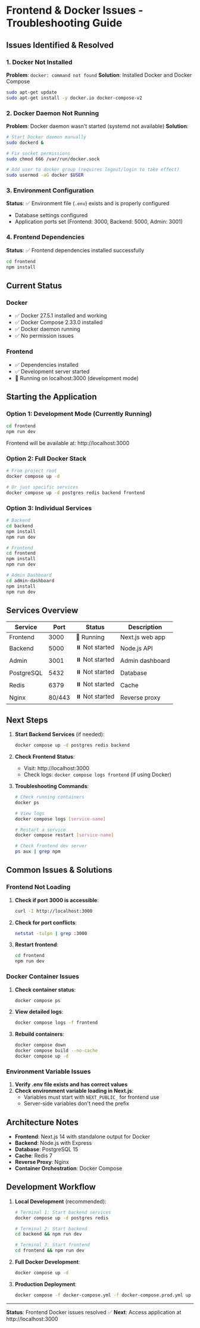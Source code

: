 # Frontend & Docker Issues - Troubleshooting Guide

## Issues Identified & Resolved

### 1. Docker Not Installed
**Problem**: `docker: command not found`
**Solution**: Installed Docker and Docker Compose
```bash
sudo apt-get update
sudo apt-get install -y docker.io docker-compose-v2
```

### 2. Docker Daemon Not Running
**Problem**: Docker daemon wasn't started (systemd not available)
**Solution**: 
```bash
# Start Docker daemon manually
sudo dockerd &

# Fix socket permissions
sudo chmod 666 /var/run/docker.sock

# Add user to docker group (requires logout/login to take effect)
sudo usermod -aG docker $USER
```

### 3. Environment Configuration
**Status**: ✅ Environment file (`.env`) exists and is properly configured
- Database settings configured
- Application ports set (Frontend: 3000, Backend: 5000, Admin: 3001)

### 4. Frontend Dependencies
**Status**: ✅ Frontend dependencies installed successfully
```bash
cd frontend
npm install
```

## Current Status

### Docker
- ✅ Docker 27.5.1 installed and working
- ✅ Docker Compose 2.33.0 installed
- ✅ Docker daemon running
- ✅ No permission issues

### Frontend
- ✅ Dependencies installed
- ✅ Development server started
- 🔄 Running on localhost:3000 (development mode)

## Starting the Application

### Option 1: Development Mode (Currently Running)
```bash
cd frontend
npm run dev
```
Frontend will be available at: http://localhost:3000

### Option 2: Full Docker Stack
```bash
# From project root
docker compose up -d

# Or just specific services
docker compose up -d postgres redis backend frontend
```

### Option 3: Individual Services
```bash
# Backend
cd backend
npm install
npm run dev

# Frontend  
cd frontend
npm install
npm run dev

# Admin Dashboard
cd admin-dashboard
npm install
npm run dev
```

## Services Overview

| Service | Port | Status | Description |
|---------|------|--------|-------------|
| Frontend | 3000 | 🔄 Running | Next.js web app |
| Backend | 5000 | ⏸️ Not started | Node.js API |
| Admin | 3001 | ⏸️ Not started | Admin dashboard |
| PostgreSQL | 5432 | ⏸️ Not started | Database |
| Redis | 6379 | ⏸️ Not started | Cache |
| Nginx | 80/443 | ⏸️ Not started | Reverse proxy |

## Next Steps

1. **Start Backend Services** (if needed):
   ```bash
   docker compose up -d postgres redis backend
   ```

2. **Check Frontend Status**:
   - Visit: http://localhost:3000
   - Check logs: `docker compose logs frontend` (if using Docker)

3. **Troubleshooting Commands**:
   ```bash
   # Check running containers
   docker ps
   
   # View logs
   docker compose logs [service-name]
   
   # Restart a service
   docker compose restart [service-name]
   
   # Check frontend dev server
   ps aux | grep npm
   ```

## Common Issues & Solutions

### Frontend Not Loading
1. **Check if port 3000 is accessible**:
   ```bash
   curl -I http://localhost:3000
   ```

2. **Check for port conflicts**:
   ```bash
   netstat -tulpn | grep :3000
   ```

3. **Restart frontend**:
   ```bash
   cd frontend
   npm run dev
   ```

### Docker Container Issues
1. **Check container status**:
   ```bash
   docker compose ps
   ```

2. **View detailed logs**:
   ```bash
   docker compose logs -f frontend
   ```

3. **Rebuild containers**:
   ```bash
   docker compose down
   docker compose build --no-cache
   docker compose up -d
   ```

### Environment Variable Issues
1. **Verify .env file exists and has correct values**
2. **Check environment variable loading in Next.js**:
   - Variables must start with `NEXT_PUBLIC_` for frontend use
   - Server-side variables don't need the prefix

## Architecture Notes

- **Frontend**: Next.js 14 with standalone output for Docker
- **Backend**: Node.js with Express
- **Database**: PostgreSQL 15
- **Cache**: Redis 7
- **Reverse Proxy**: Nginx
- **Container Orchestration**: Docker Compose

## Development Workflow

1. **Local Development** (recommended):
   ```bash
   # Terminal 1: Start backend services
   docker compose up -d postgres redis
   
   # Terminal 2: Start backend
   cd backend && npm run dev
   
   # Terminal 3: Start frontend
   cd frontend && npm run dev
   ```

2. **Full Docker Development**:
   ```bash
   docker compose up -d
   ```

3. **Production Deployment**:
   ```bash
   docker compose -f docker-compose.yml -f docker-compose.prod.yml up -d
   ```

---

**Status**: Frontend Docker issues resolved ✅
**Next**: Access application at http://localhost:3000